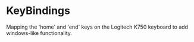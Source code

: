 # KeyBindings
Mapping the 'home' and 'end' keys on the Logitech K750 keyboard to add windows-like functionality.
